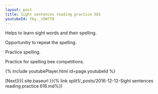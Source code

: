 ```yaml
---
layout: post
title: Sight sentences reading practice 581
youtubeId: f6y-_rDW7T8
---
```

 
 
Helps to learn sight words and their spelling.

Opportunitiy to repeat the spelling. 

Practice spelling. 
 
Practice for spelling bee competitions. 
 
{% include youtubePlayer.html id=page.youtubeId %}
 
 

[Next]({{ site.baseurl }}{% link  split1/_posts/2016-12-12-Sight sentences reading practice 616.md%})
 
